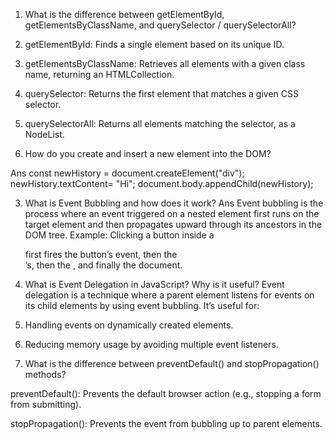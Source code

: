 1. What is the difference between getElementById, getElementsByClassName, and querySelector / querySelectorAll?

 1. getElementById: Finds a single element based on its unique ID.

 2. getElementsByClassName: Retrieves all elements with a given class name, returning an HTMLCollection.

 3. querySelector: Returns the first element that matches a given CSS selector.

 4. querySelectorAll: Returns all elements matching the selector, as a NodeList.


2. How do you create and insert a new element into the DOM?

Ans const newHistory = document.createElement("div"); newHistory.textContent= "Hi"; document.body.appendChild(newHistory);


3. What is Event Bubbling and how does it work?
Ans
Event bubbling is the process where an event triggered on a nested element first runs on the target element and then propagates upward through its ancestors in the DOM tree.
Example: Clicking a button inside a <div> first fires the button’s event, then the <div>’s, then the <body>, and finally the document.


4. What is Event Delegation in JavaScript? Why is it useful?
Event delegation is a technique where a parent element listens for events on its child elements by using event bubbling.
It’s useful for:

 1. Handling events on dynamically created elements.

 2. Reducing memory usage by avoiding multiple event listeners.


5. What is the difference between preventDefault() and stopPropagation() methods?

preventDefault(): Prevents the default browser action (e.g., stopping a form from submitting).

stopPropagation(): Prevents the event from bubbling up to parent elements.

